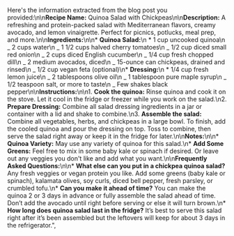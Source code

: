 Here's the information extracted from the blog post you provided:\n\n**Recipe Name:** Quinoa Salad with Chickpeas\n\n**Description:** A refreshing and protein-packed salad with Mediterranean flavors, creamy avocado, and lemon vinaigrette. Perfect for picnics, potlucks, meal prep, and more.\n\n**Ingredients:**\n\n* **Quinoa Salad:**\n * 1 cup uncooked quinoa\n _ 2 cups water\n _ 1 1/2 cups halved cherry tomatoes\n _ 1/2 cup diced small red onion\n _ 2 cups diced English cucumber\n _ 1/4 cup fresh chopped dill\n _ 2 medium avocados, diced\n _ 15-ounce can chickpeas, drained and rinsed\n _ 1/2 cup vegan feta (optional)\n* **Dressing:**\n * 1/4 cup fresh lemon juice\n _ 2 tablespoons olive oil\n _ 1 tablespoon pure maple syrup\n _ 1/2 teaspoon salt, or more to taste\n _ Few shakes black pepper\n\n**Instructions:**\n\n1. **Cook the quinoa:** Rinse quinoa and cook it on the stove. Let it cool in the fridge or freezer while you work on the salad.\n2. **Prepare Dressing:** Combine all salad dressing ingredients in a jar or container with a lid and shake to combine.\n3. **Assemble the salad:** Combine all vegetables, herbs, and chickpeas in a large bowl. To finish, add the cooled quinoa and pour the dressing on top. Toss to combine, then serve the salad right away or keep it in the fridge for later.\n\n**Notes:**\n\n* **Quinoa Variety:** May use any variety of quinoa for this salad.\n* **Add Some Greens:** Feel free to mix in some baby kale or spinach if desired. Or leave out any veggies you don't like and add what you want.\n\n**Frequently Asked Questions:**\n\n* **What else can you put in a chickpea quinoa salad?** Any fresh veggies or vegan protein you like. Add some greens (baby kale or spinach), kalamata olives, soy curls, diced bell pepper, fresh parsley, or crumbled tofu.\n* **Can you make it ahead of time?** You can make the quinoa 2 or 3 days in advance or fully assemble the salad ahead of time. Don’t add the avocado until right before serving or else it will turn brown.\n\* **How long does quinoa salad last in the fridge?** It’s best to serve this salad right after it’s been assembled but the leftovers will keep for about 3 days in the refrigerator.",
